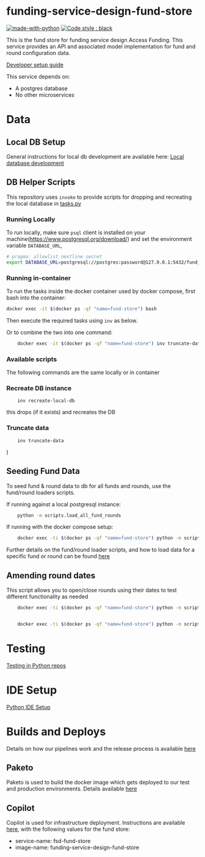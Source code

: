 # funding-service-design-fund-store

[![made-with-python](https://img.shields.io/badge/Made%20with-Python-1f425f.svg)](https://www.python.org/)
[![Code style : black](https://img.shields.io/badge/code%20style-black-000000.svg)](https://github.com/psf/black)

This is the fund store for funding service design Access Funding. This service provides an API and associated model implementation for fund and round configuration data.

[Developer setup guide](https://github.com/communitiesuk/funding-service-design-workflows/blob/main/readmes/python-repos-setup.md)

This service depends on:
- A postgres database
- No other microservices

# Data
## Local DB Setup
General instructions for local db development are available here: [Local database development](https://github.com/communitiesuk/funding-service-design-workflows/blob/main/readmes/python-repos-db-development.md)

## DB Helper Scripts
This repository uses `invoke` to provide scripts for dropping and recreating the local database in [tasks.py](./tasks.py)

### Running Locally

To run locally, make sure `psql` client is installed on your machine(https://www.postgresql.org/download/) and set the environment variable `DATABASE_URL`,
```bash
# pragma: allowlist nextline secret
export DATABASE_URL=postgresql://postgres:password@127.0.0.1:5432/fund_store
```

### Running in-container
To run the tasks inside the docker container used by docker compose, first bash into the container:
```bash
docker exec -it $(docker ps -qf "name=fund-store") bash
```
Then execute the required tasks using `inv` as below.

Or to combine the two into one command:
```bash
    docker exec -it $(docker ps -qf "name=fund-store") inv truncate-data
```

### Available scripts
The following commands are the same locally or in container

### Recreate DB instance

        inv recreate-local-db

this drops (if it exists) and recreates the DB

### Truncate data

        inv truncate-data
)

## Seeding Fund Data
To seed fund & round data to db for all funds and rounds, use the fund/round loaders scripts.

If running against a local postgresql instance:
```bash
    python -m scripts.load_all_fund_rounds
```

If running with the docker compose setup:

```bash
    docker exec -ti $(docker ps -qf "name=fund-store") python -m scripts.load_all_fund_rounds
```

Further details on the fund/round loader scripts, and how to load data for a specific fund or round can be found [here](https://dluhcdigital.atlassian.net/wiki/spaces/FS/pages/40337455/Adding+or+updating+fund+and+round+data)

## Amending round dates
This script allows you to open/close rounds using their dates to test different functionality as needed

```bash
    docker exec -ti $(docker ps -qf "name=fund-store") python -m scripts.amend_round_dates --round_id c603d114-5364-4474-a0c4-c41cbf4d3bbd --deadline_date "2023-03-30 12:00:00"


    docker exec -ti $(docker ps -qf "name=fund-store") python -m scripts.amend_round_dates --round_id c603d114-5364-4474-a0c4-c41cbf4d3bbd --opens_date "2022-10-04 12:00:00" --deadline_date "2022-12-14 11:59:00" --assessment_deadline_date "2023-03-30 12:00:00"
```

# Testing
[Testing in Python repos](https://github.com/communitiesuk/funding-service-design-workflows/blob/main/readmes/python-repos-db-development.md)


# IDE Setup
[Python IDE Setup](https://github.com/communitiesuk/funding-service-design-workflows/blob/main/readmes/python-repos-ide-setup.md)


# Builds and Deploys
Details on how our pipelines work and the release process is available [here](https://dluhcdigital.atlassian.net/wiki/spaces/FS/pages/73695505/How+do+we+deploy+our+code+to+prod)
## Paketo
Paketo is used to build the docker image which gets deployed to our test and production environments. Details available [here](https://github.com/communitiesuk/funding-service-design-workflows/blob/main/readmes/python-repos-paketo.md)
## Copilot
Copilot is used for infrastructure deployment. Instructions are available [here](https://github.com/communitiesuk/funding-service-design-workflows/blob/main/readmes/python-repos-copilot.md), with the following values for the fund store:
- service-name: fsd-fund-store
- image-name: funding-service-design-fund-store
